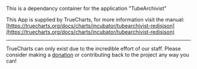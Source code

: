 This is a dependancy container for the application "TubeArchivist"


This App is supplied by TrueCharts, for more information visit the manual: [https://truecharts.org/docs/charts/incubator/tubearchivist-redisjson](https://truecharts.org/docs/charts/incubator/tubearchivist-redisjson)

---

TrueCharts can only exist due to the incredible effort of our staff.
Please consider making a [donation](https://truecharts.org/docs/about/sponsor) or contributing back to the project any way you can!
